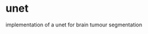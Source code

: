 # unet
implementation of a unet for brain tumour segmentation
<!-- This Project primarily consists of using weak data in the form of Pseudo-RANO measures to provide information as a pretraining task for the segmentation of brain tumour volumes from the BraTS 2018 dataset.
 -->